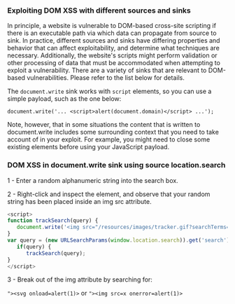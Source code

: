 ### Exploiting DOM XSS with different sources and sinks

In principle, a website is vulnerable to DOM-based cross-site scripting if there is an executable path via which data can propagate from source to sink. In practice, different sources and sinks have differing properties and behavior that can affect exploitability, and determine what techniques are necessary. Additionally, the website's scripts might perform validation or other processing of data that must be accommodated when attempting to exploit a vulnerability. There are a variety of sinks that are relevant to DOM-based vulnerabilities. Please refer to the list below for details.

The ```document.write``` sink works with ```script``` elements, so you can use a simple payload, such as the one below:

```document.write('... <script>alert(document.domain)</script> ...');```

Note, however, that in some situations the content that is written to document.write includes some surrounding context that you need to take account of in your exploit. For example, you might need to close some existing elements before using your JavaScript payload. 

### DOM XSS in document.write sink using source location.search

1 - Enter a random alphanumeric string into the search box.

2 - Right-click and inspect the element, and observe that your random string has been placed inside an img src attribute.

```js
<script>
function trackSearch(query) {
   document.write('<img src="/resources/images/tracker.gif?searchTerms='+query+'">');
}
var query = (new URLSearchParams(window.location.search)).get('search');
   if(query) {
      trackSearch(query);
}
</script>
```

3 - Break out of the img attribute by searching for:

```"><svg onload=alert(1)>```
or
```"><img src=x onerror=alert(1)>```

                    
